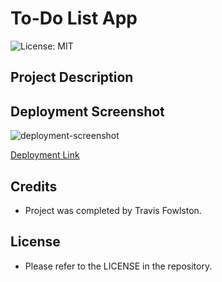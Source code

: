 # To-Do List App

![License: MIT](https://img.shields.io/badge/License-MIT-yellow.svg)

## Project Description



## Deployment Screenshot

![deployment-screenshot]()

[Deployment Link]()

## Credits

- Project was completed by Travis Fowlston.

## License

- Please refer to the LICENSE in the repository.